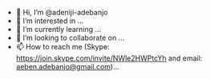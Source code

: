 - 👋 Hi, I’m @adeniji-adebanjo
- 👀 I’m interested in ...
- 🌱 I’m currently learning ...
- 💞️ I’m looking to collaborate on ...
- 📫 How to reach me  (Skype: https://join.skype.com/invite/NWle2HWPtcYh and email: aeben.adebanjo@gmail.com)...

<!---
adeniji-adebanjo/adeniji-adebanjo is a ✨ special ✨ repository because its `README.md` (this file) appears on your GitHub profile.
You can click the Preview link to take a look at your changes.
--->
